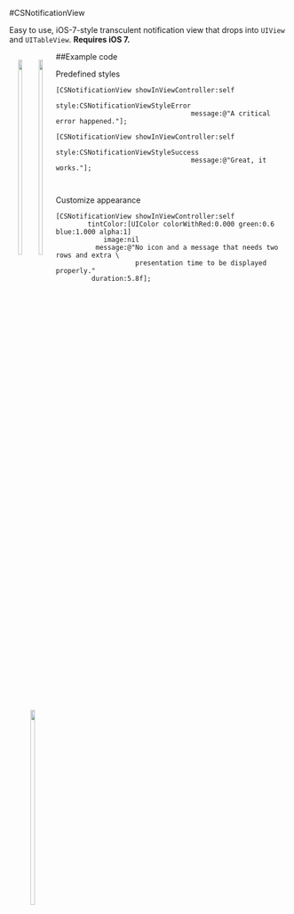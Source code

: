 #CSNotificationView

Easy to use, iOS-7-style transculent notification view that drops into `UIView` and `UITableView`.
**Requires iOS 7.**

<div style="float: left; text-align: center">

<img src="https://f.cloud.github.com/assets/956573/1167993/7edb035a-2098-11e3-9572-34a35cbc288d.png" width="30%"></img>
&nbsp;
<img src="https://f.cloud.github.com/assets/956573/1167994/801ea4e2-2098-11e3-8d56-d856b8040eff.png" width="30%"></img>
&nbsp;
<img src="https://f.cloud.github.com/assets/956573/1167997/81752d2a-2098-11e3-96a3-c99f4b576a1f.png" width="30%"></img>


</div>

##Example code

Predefined styles

```objc
[CSNotificationView showInViewController:self
	 								style:CSNotificationViewStyleError
								  message:@"A critical error happened."];
									  
[CSNotificationView showInViewController:self
									style:CSNotificationViewStyleSuccess
								  message:@"Great, it works."];
									  
									  
```

Customize appearance

```objc
[CSNotificationView showInViewController:self
        tintColor:[UIColor colorWithRed:0.000 green:0.6 blue:1.000 alpha:1]
            image:nil
          message:@"No icon and a message that needs two rows and extra \
                    presentation time to be displayed properly."
         duration:5.8f];

```
